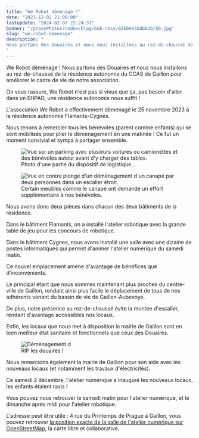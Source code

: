 ```yaml
---
title: "We Robot déménage !"
date: "2023-12-02 21:00:00"
lastupdate: "2024-02-07 22:24:37"
banner: "/proxyPhotos?code=/blog/bob-ross/656b9e558bb2b/50.jpg"
slug: "we-robot-demenage"
description: " 
Nous partons des Douaires et nous nous installons au rez-de-chaussé de la résidence autonomie du CCAS de Gaillon pour améliorer le cadre de vie de notre association.
"
---
```

We Robot déménage ! Nous partons des Douaires et nous nous installons au rez-de-chaussé de la résidence autonomie du CCAS de Gaillon pour améliorer le cadre de vie de notre association.

On vous rassure, We Robot n'est pas si vieux que ça, pas besoin d'aller dans un EHPAD, une résidence autonomie nous suffit !

L'association We Robot a effectivement déménagé le 25 novembre 2023 à la résidence autonomie Flamants-Cygnes.

Nous tenons à remercier tous les bénévoles (parent comme enfants) qui se sont mobilisés pour plier le déménagement en une matinée ! Ce fut un moment convivial et sympa à partager ensemble.

<figure>
<img src="/proxyPhotos?code=/blog/bob-ross/656ba1617c2ec/50.jpg" alt="Vue sur un parking avec plusieurs voitures ou camionettes et des bénévoles autour avant d'y charger des tables.">
<figcaption>Photo d'une partie du dispositif de logistique…</figcaption>
</figure>

<figure>
<img src="/proxyPhotos?code=/blog/bob-ross/656ba15e22633/50.jpg" alt="Vue en contre plongé d'un déménagement d'un canapé par deux personnes dans un escalier étroit.">
<figcaption>Certain meubles comme le canapé ont demandé un effort supplémentaire à nos bénévoles.</figcaption>
</figure>

Nous avons donc deux pièces dans chacun des deux bâtiments de la résidence.

Dans le bâtiment Flamants, on a installé l'atelier robotique avec la grande table de jeu pour les concours de robotique.

Dans le bâtiment Cygnes, nous avons installé une salle avec une dizaine de postes informatiques qui permet d'animer l'atelier numérique du samedi matin.

Ce nouvel emplacement amène d'avantage de bénéfices que d’inconvénients.

Le principal étant que nous sommes maintenant plus proches du centre-ville de Gaillon, rendant ainsi plus facile le déplacement de tous de nos adhérents venant du bassin de vie de Gaillon-Aubevoye.

De plus, notre présence au rez-de-chaussé évite la montée d'escalier, rendant d'avantage accessibles nos locaux.

Enfin, les locaux que nous met à disposition la mairie de Gaillon sont en bien meilleur état sanitaire et fonctionnels que ceux des Douaires.

<figure>
<img src="/proxyPhotos?code=/blog/bob-ross/656ba4c5a2530/50.jpg" alt='Déménagement d'une table, passage de la porte de la résidence CCAS. Il est écrit "RIP les douaires"'>
<figcaption>RIP les douaires !</figcaption>
</figure>

Nous remercions également la mairie de Gaillon pour son aide avec les nouveaux locaux (et notamment les travaux d'électricités).

Ce samedi 2 décembre, l'atelier numérique a inauguré les nouveaux locaux, les enfants étaient ravis !

Vous pouvez nous retrouver le samedi matin pour l'atelier numérique, et le dimanche après midi pour l'atelier robotique.

L'adresse peut être utile : 4 rue du Printemps de Prague à Gaillon, vous pouvez retrouver [la position exacte de la salle de l'atelier numérique sur OpenStreetMap](https://www.openstreetmap.org/node/7510411804), la carte libre et collaborative.

    